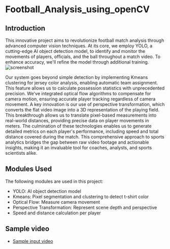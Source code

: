 # Football_Analysis_using_openCV

## Introduction
This innovative project aims to revolutionize football match analysis through advanced computer vision techniques. At its core, we employ YOLO, a cutting-edge AI object detection model, to identify and monitor the movements of players, officials, and the ball throughout a match video. To enhance accuracy, we'll refine the model through additional training.
![screenshot](https://github.com/user-attachments/assets/56f5cdb2-71c6-4c16-a140-9bafc26c1556)

Our system goes beyond simple detection by implementing Kmeans clustering for jersey color analysis, enabling automatic team assignment. This feature allows us to calculate possession statistics with unprecedented precision. We've integrated optical flow algorithms to compensate for camera motion, ensuring accurate player tracking regardless of camera movement.
A key innovation is our use of perspective transformation, which converts the flat video image into a 3D representation of the playing field. This breakthrough allows us to translate pixel-based measurements into real-world distances, providing precise data on player movements in meters.
The culmination of these technologies enables us to generate detailed metrics on each player's performance, including speed and total distance covered during the match. This comprehensive approach to sports analytics bridges the gap between raw video footage and actionable insights, making it an invaluable tool for coaches, analysts, and sports scientists alike.



## Modules Used
The following modules are used in this project:
- YOLO: AI object detection model
- Kmeans: Pixel segmentation and clustering to detect t-shirt color
- Optical Flow: Measure camera movement
- Perspective Transformation: Represent scene depth and perspective
- Speed and distance calculation per player

## Sample video
-  [Sample input video](https://drive.google.com/file/d/1Y-BULOsOt-8FRHFEt7JaxxIVEre9p5Md/view?usp=sharing)

